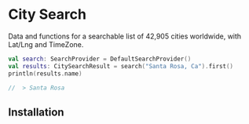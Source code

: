 # City Search

Data and functions for a searchable list of 42,905 cities worldwide, with Lat/Lng and TimeZone.

```kotlin
val search: SearchProvider = DefaultSearchProvider()
val results: CitySearchResult = search("Santa Rosa, Ca").first()
println(results.name)

//  > Santa Rosa
```

## Installation

